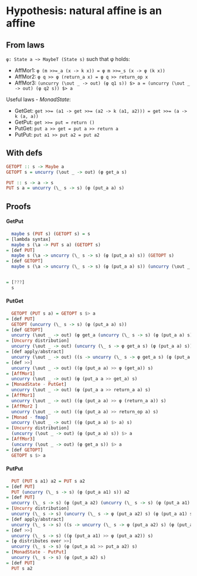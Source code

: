 # Hypothesis: natural affine is an affine

## From laws

`φ: State a ~> MaybeT (State s)` such that φ holds:
* AffMor1: `φ (m >>=_a (x -> k x)) = φ m >>=_s (x -> φ (k x))`
* AffMor2: `φ q >> φ (return_a x) = φ q >> return_op x`
* AffMor3: `(uncurry (\out _ -> out) (φ q1 s)) $> a = (uncurry (\out _ -> out) (φ q2 s)) $> a`

Useful laws - *MonadState*:
* GetGet: `get >>= (a1 -> get >>= (a2 -> k (a1, a2))) = get >>= (a -> k (a, a))`
* GetPut: `get >>= put = return ()`
* PutGet: `put a >> get = put a >> return a`
* PutPut: `put a1 >> put a2 = put a2`

## With defs

```haskell
GETOPT :: s -> Maybe a
GETOPT s = uncurry (\out _ -> out) (φ get_a s)

PUT :: s -> a -> s
PUT s a = uncurry (\_ s -> s) (φ (put_a a) s)
```

## Proofs

#### GetPut

```haskell
  maybe s (PUT s) (GETOPT s) = s
= [lambda syntax]
  maybe s (\a -> PUT s a) (GETOPT s)
= [def PUT]
  maybe s (\a -> uncurry (\_ s -> s) (φ (put_a a) s)) (GETOPT s)
= [def GETOPT]
  maybe s (\a -> uncurry (\_ s -> s) (φ (put_a a) s)) (uncurry (\out _ -> out) (φ get_a s))


= [???]
  s
```

#### PutGet

```haskell
  GETOPT (PUT s a) = GETOPT s $> a
= [def PUT]
  GETOPT (uncurry (\_ s -> s) (φ (put_a a) s))
= [def GETOPT]
  uncurry (\out _ -> out) (φ get_a (uncurry (\_ s -> s) (φ (put_a a) s)))
= [Uncurry distribution]
  uncurry (\out _ -> out) (uncurry (\_ s -> φ get_a s) (φ (put_a a) s))
= [def apply/abstract]
  uncurry (\out _ -> out) ((s -> uncurry (\_ s -> φ get_a s) (φ (put_a a) s)) s)
= [def >>]
  uncurry (\out _ -> out) ((φ (put_a a) >> φ (get_a)) s)
= [AffMor1]
  uncurry (\out _ -> out) (φ (put_a a >> get_a) s)
= [MonadState - PutGet]
  uncurry (\out _ -> out) (φ (put_a a >> return_a a) s)
= [AffMor1]
  uncurry (\out _ -> out) ((φ (put_a a) >> φ (return_a a)) s)
= [AffMor2 ]
  uncurry (\out _ -> out) ((φ (put_a a) >> return_op a) s)
= [Monad - fmap]
  uncurry (\out _ -> out) ((φ (put_a a) $> a) s)
= [Uncurry distribution]
  (uncurry (\out _ -> out) (φ (put_a a) s)) $> a
= [AffMor3]
  (uncurry (\out _ -> out) (φ get_a s)) $> a
= [def GETOPT]
  GETOPT s $> a
```

#### PutPut

```haskell
  PUT (PUT s a1) a2 = PUT s a2
= [def PUT]
  PUT (uncurry (\_ s -> s) (φ (put_a a1) s)) a2
= [def PUT]
  uncurry (\_ s -> s) (φ (put_a a2) (uncurry (\_ s -> s) (φ (put_a a1) s)))
= [Uncurry distribution]
  uncurry (\_ s -> s) (uncurry (\_ s -> φ (put_a a2) s) (φ (put_a a1) s))
= [def apply/abstract]
  uncurry (\_ s -> s) ((s -> uncurry (\_ s -> φ (put_a a2) s) (φ (put_a a1) s)) s)
= [def >>]
  uncurry (\_ s -> s) ((φ (put_a a1) >> φ (put_a a2)) s)
= [φ distributes over >>]
  uncurry (\_ s -> s) (φ (put_a a1 >> put_a a2) s)
= [MonadState - PutPut]
  uncurry (\_ s -> s) (φ (put_a a2) s)
= [def PUT]
  PUT s a2
```
